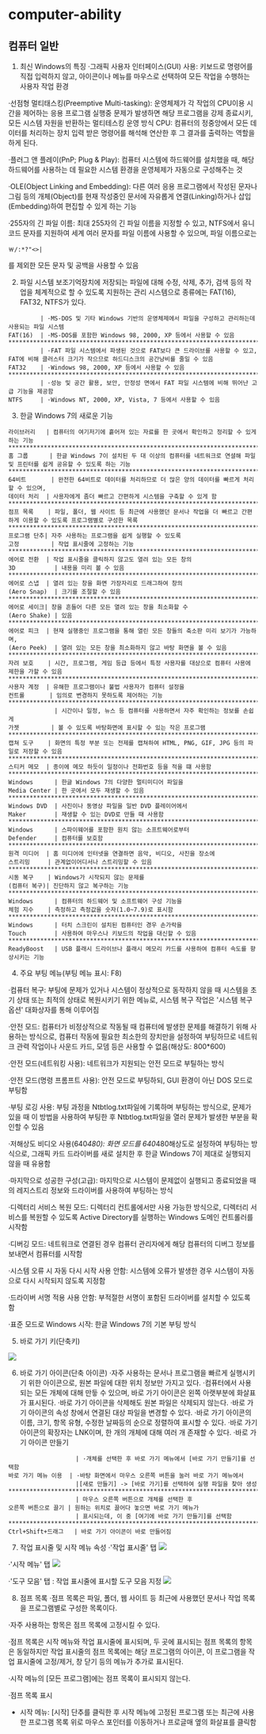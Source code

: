 # computer-ability
## 컴퓨터 일반
1. 최신 Windows의 특징
·그래픽 사용자 인터페이스(GUI) 사용: 키보드로 명령어를 직접 입력하지 않고, 
아이콘이나 메뉴를 마우스로 선택하여 모든 작업을 수행하는 사용자 작업 환경

·선점형 멀티태스킹(Preemptive Multi-tasking): 운영체제가 각 작업의 CPU이용 시간을 제어하는 응용 프로그램 실행중 문제가 발생하면 해당 프로그램을 강제 종료시키,
모든 시스템 자원을 반환하는 멀티테스킹 운영 방식
CPU: 컴퓨터의 정중앙에서 모든 데이터를 처리하는 장치
입력 받은 명령어를 해석해 연산한 후 그 결과를 출력하는 역할을 하게 된다.

·플러그 앤 플레이(PnP; Plug & Play): 컴퓨터 시스템에 하드웨어를 설치했을 때,
해당 하드웨어를 사용하는 데 필요한 시스템 환경을 운영체제가 자동으로 구성해주는 것

·OLE(Object Linking and Embedding): 다른 여러 응용 프로그램에서 작성된 문자나 그림 등의 개체(Object)를 현재 작성중인 문서에 자유롭게 
연결(Linking)하거나 삽입(Embedding)하여 편집할 수 있게 하는 기능

·255자의 긴 파일 이름: 최대 255자의 긴 파일 이름을 지정할 수 있고, NTFS에서 유니코드 문자를 지원하여 세계 여러 문자를 파일 이름에 사용할 수 있으며, 파일 이름으로는 
```
￦/:*?"<>|
```
를 제외한 모든 문자 및 공백을 사용할 수 있음

2. 파일 시스템
보조기억장치에 저장되는 파일에 대해 수정, 삭제, 추가, 검색 등의 작업을 체계적으로 할 수 있도록 지원하는 관리 시스템으로
종류에는 FAT(16), FAT32, NTFS가 있다.
```
         | ·MS-DOS 및 기타 Windows 기반의 운영체제에서 파일을 구성하고 관리하는데 사용되는 파일 시스템
FAT(16)  | ·MS-DOS를 포함한 Windows 98, 2000, XP 등에서 사용할 수 있음
*********************************************************************************************
         | ·FAT 파일 시스템에서 파생된 것으로 FAT보다 큰 드라이브를 사용할 수 있고, FAT에 비해 클러스터 크기가 작으므로 하드디스크의 공간낭비를 줄일 수 있음
FAT32    | ·Windows 98, 2000, XP 등에서 사용할 수 있음
*********************************************************************************************
         | ·성능 및 공간 활용, 보안, 안정성 면에서 FAT 파일 시스템에 비해 뛰어난 고급 기능을 제공함
NTFS     | ·Windows NT, 2000, XP, Vista, 7 등에서 사용할 수 있음
```

3. 한글 Windows 7의 새로운 기능
```
라이브러리   | 컴퓨터의 여기저기에 흩어져 있는 자료를 한 곳에서 확인하고 정리할 수 있게 하는 기능
***************************************************************************************************
홈 그룹      | 한글 Windows 7이 설치된 두 대 이상의 컴퓨터를 네트워크로 연셜해 파일 및 프린터를 쉽게 공유할 수 있도록 하는 기능
***************************************************************************************************
64비트       | 완전한 64비트로 데이터를 처리하므로 더 많은 양의 데이터를 빠르게 처리할 수 있으며,
데이터 처리  | 사용자에게 좀더 빠르고 간편하게 시스템을 구축할 수 있게 함
***************************************************************************************************
점프 목록    | 파일, 폴더, 웹 사이트 등 최근에 사용했던 문서나 작업을 더 빠르고 간편하게 이용할 수 있도록 프로그램별로 구성한 목록
***************************************************************************************************
프로그램 단추| 자주 사용하는 프로그램을 쉽게 실행할 수 있도록 
고정         | 작업 표시줄에 고정하는 기능
***************************************************************************************************
에어로 전환  | 작업 표시줄을 클릭하지 않고도 열려 있는 모든 창의 
3D           | 내용을 미리 볼 수 있음
***************************************************************************************************
에어로 스냅  | 열려 있는 창을 화면 가장자리로 드래그하여 창의
(Aero Snap)  | 크기를 조절할 수 있음
***************************************************************************************************
에어로 세이크| 창을 흔들어 다른 모든 열려 있는 창을 최소화할 수
(Aero Shake) | 있음
***************************************************************************************************
에어로 피크  | 현재 실행중인 프로그램을 통해 열린 모든 창들의 축소판 미리 보기가 가능하며,
(Aero Peek)  | 열려 있는 모든 창을 최소화하지 않고 바탕 화면을 볼 수 있음 
***************************************************************************************************
자려 보호    | 시간, 프로그램, 게임 등급 등에서 특정 사용자를 대상으로 컴퓨터 사용에 제한을 가할 수 있음
***************************************************************************************************
사용자 계정  | 유해한 프로그램이나 불법 사용자가 컴퓨터 설정을 
컨트롤       | 임의로 변경하지 못하도록 제어하는 기능
***************************************************************************************************
             | 시간이나 일정, 뉴스 등 컴퓨터를 사용하면서 자주 확인하는 정보를 손쉽게
가젯         | 볼 수 있도록 바탕화면에 표시할 수 있는 작은 프로그램
***************************************************************************************************
캡쳐 도구    | 화면의 특정 부분 또는 전제를 캡쳐하여 HTML, PNG, GIF, JPG 등의 파일로 저장할 수 있음
***************************************************************************************************
스티커 메모  | 종이에 메모 하듯이 일정이나 전화번호 등을 적을 떄 사용함
***************************************************************************************************
Windows      | 한글 Windows 7의 다양한 멀티미디어 파일을
Media Center | 한 곳에서 모두 재생할 수 있음
***************************************************************************************************
Windows DVD  | 사진이나 동영상 파일을 일반 DVD 플레이어에서 
Maker        | 재생할 수 있는 DVD로 만들 때 사용함
***************************************************************************************************
Windows      | 스파이웨어를 포함한 원치 않는 소프트웨어로부터
Defender     | 컴퓨터를 보호함
***************************************************************************************************
원격 미디어  | 홈 미디어에 인터넷을 연결하면 음악, 비디오, 사진을 장소에
스트리밍     | 관계없이어디서나 스트리밍할 수 있음
***************************************************************************************************
시동 복구    | Windows가 시작되지 않는 문제를 
(컴퓨터 복구)| 진단하지 않고 복구하는 기능
***************************************************************************************************
Windows      | 컴퓨터의 하드웨어 및 소프트웨어 구성 기능을
체험 지수    | 측정하고 측정값을 숫자(1.0~7.9)로 표시함
***************************************************************************************************
Windows      | 터치 스크린이 설치된 컴퓨터인 경우 손가락을
Touch        | 사용하여 마우스나 키보드의 작업을 대신할 수 있음
***************************************************************************************************
ReadyBoost   | USB 플래시 드라이브나 플래시 메모리 카드를 사용하여 컴퓨터 속도를 향상시키는 기능
```

4. 주요 부팅 메뉴(부팅 메뉴 표시: F8)

·컴퓨터 복구: 부팅에 문제가 있거나 시스템이 정상적으로 동작하지 않을 때 시스템을 초기 상태 또는 최적의 상태로 복원시키기 위한 메뉴로,
시스템 복구 작업은 '시스템 복구 옵션' 대화상자를 통해 이루어짐

·안전 모드: 컴퓨터가 비정상적으로 작동될 때 컴퓨터에 발생한 문제를 해결하기 위해 사용하는 방식으로, 
컴퓨터 작동에 필요한 최소한의 장치만을 설정하여 부팅하므로 네트워크 관력 작업이나 사운드 카드, 모뎀 등은 사용할 수 없음(해상도: 800*600)

·안전 모드(네트워킹 사용): 네트워크가 지원되는 안전 모드로 부틸하는 방식

·안전 모드(명령 프롬프트 사용): 안전 모드로 부팅하되, GUI 환경이 아닌 DOS 모드로 부팅함

·부팅 로깅 사용: 부팅 과정을 Ntbtlog.txt파일에 기록하며 부팅하는 방식으로, 문제가 있을 때 이 방법을 사용하여 부팅한 후
Ntbtlog.txt파일을 열러 문제가 발생한 부분을 확인할 수 있음

·저해상도 비디오 사용(640*480): 화면 모드를 640*480해상도로 설정하여 부팅하는 방식으로, 그래픽 카드 드라이버를 새로
설치한 후 한글 Windows 7이 제대로 실행되지 않을 때 유용함

·마지막으로 성공한 구성(고급): 마지막으로 시스템이 문제없이 실행되고 종료되었을 때의 레지스트리 정보와 드라이버를 사용하여 부팅하는 방식

·디렉터리 서비스 복원 모드: 디렉터리 컨트롤에서만 사용 가능한 방식으로, 
디렉터리 서비스를 복원할 수 있도록 Active Directory를 실행하는 Windows 도메인 컨트롤러를 시작함

·디버깅 모드: 네트워크로 연결된 경우 컴퓨터 관리자에게 해당 컴퓨터의 디버그 정보를 보내면서 컴퓨터를 시작함

·시스템 오류 시 자동 다시 시작 사용 안함: 시스템에 오류가 발생한 경우 시스템이 자동으로 다시 시작되지 않도록 지정함

·드라이버 서명 적용 사용 안함: 부적절한 서명이 포함된 드라이버를 설치할 수 있도록 함

·표준 모드로 Windows 시작: 한글 Windows 7의 기본 부팅 방식

5. 바로 가기 키(단축키)

<img width="" height="" src="./pic/단축키.png"></img>

6. 바로 가기 아이콘(단축 아이콘)
·자주 사용하는 문서나 프로그램을 빠르게 실행시키기 위한 아이콘으로,  원본 파일에 대한 위치 정보만 가지고 있다.
·컴퓨터에서 사용되는 모든 개체에 대해 만듷 수 있으며, 바로 가기 아이콘은 왼쪽 아랫부분에 화살표가 표시된다.
·바로 가기 아이콘을 삭제해도 원본 파일은 삭제되지 않는다.
·바로 가기 아이콘의 속성 창에서 연결된 대상 파일을 변경할 수 있다.
·바로 가기 아이콘의 이름, 크기, 항목 유형, 수정한 날짜등의 순으로 정렬하여 표시할 수 있다.
·바로 가기 아이콘의 확장자는 LNK이며, 한 개의 개체에 대해 여러 개 존재할 수 있다.
·바로 가기 아이콘 만들기
```
                   | ·개체를 선택한 후 바로 가기 메뉴에서 [바로 가기 만들기]를 선택함
바로 가기 메뉴 이용  | ·바탕 화면에서 마우스 오른쪽 버튼을 눌러 바로 가기 메뉴에서 
                   |[새로 만들기] -> [바로 가기]를 선택하여 실행 파일을 찾아 생성
**************************************************************************************
                   | 마우스 오른쪽 버튼으로 개체를 선택한 후
오른쪽 버튼으로 끌기 | 원하는 위치로 끌어다 놓으면 바로 가기 메뉴가
                   | 표시되는데, 이 중 [여기에 바로 가기 만들기]를 선택함
**************************************************************************************
Ctrl+Shift+드래그   | 바로 가기 아이콘이 바로 만들어짐
```

7. 작업 표시줄 및 시작 메뉴 속성
·'작업 표시줄' 탭
<img width="" height="" src="./pic/작업 표시줄.png"></img>

·'시작 메뉴' 탭
<img width="" height="" src="./pic/시작 메뉴.png"></img>

·'도구 모음' 탭 : 작업 표시줄에 표시할 도구 모음 지정
<img width="" height="" src="./pic/도구 모음.png"></img>

8. 점프 목록
·점프 목록은 파일, 폴더, 웹 사이트 등 최근에 사용했던
문서나 작업 목록을 프로그램별로 구성한 목록이다.

·자주 사용하는 항목은 점프 목록에 고정시킬 수 있다.

·점프 목록은 시작 메뉴와 작업 표시줄에 표시되며, 두 곳에 표시되는 점프 목록의 항목은 동일하지만
작업 표시줄의 점프 목록에는 해당 프로그램의 아이콘, 이 프로그램을 작업 표시줄에 고정/제거, 창 닫기 등의 메뉴가 추가로 표시된다.

·시작 메뉴의 [모든 프로그램]에는 점프 목록이 표시되지 않는다.

·점프 목록 표시
- 시작 메뉴: [시작] 단추를 클릭한 후 시작 메뉴에 고정된 프로그램 또는 최근에 사용한 프로그램 목록 
위로 마우스 포인터를 이동하거나 프로글매 옆의 화살표를 클릭함

